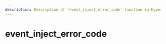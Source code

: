 ```yaml
---
description: Description of 'event_inject_error_code' function in HyperDbg Scripts
---
```


# event\_inject\_error\_code

